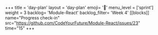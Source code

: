 +++
title = 'day-plan'
layout = 'day-plan'
emoji= '📝'
menu_level = ['sprint']
weight = 3
backlog= 'Module-React'
backlog_filter= 'Week 4'
[[blocks]]
name="Progress check-in"
src="https://github.com/CodeYourFuture/Module-React/issues/23"
time="15"
+++
